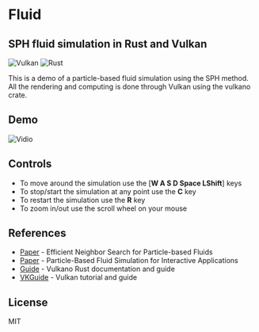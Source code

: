 # Fluid
## SPH fluid simulation in Rust and Vulkan

![Vulkan](https://a11ybadges.com/badge?logo=vulkan) ![Rust](https://a11ybadges.com/badge?logo=rust)


This is a demo of a particle-based fluid simulation using the SPH method. All the rendering and computing is done through Vulkan using the vulkano crate.

## Demo

![Vidio](https://github.com/user-attachments/assets/caa04ef4-c3f9-46fb-a453-2499a5567879)

## Controls

- To move around the simulation use the [**W A S D Space LShift**] keys
- To stop/start the simulation at any point use the **C** key
- To restart the simulation use the **R** key
- To zoom in/out use the scroll wheel on your mouse

## References

- [Paper](https://github.com/genpfault/sph-tutorial/blob/master/papers/Efficient%20Neighbor%20Search%20for%20Particle-based%20Fluids.pdf) - Efficient Neighbor Search for Particle-based Fluids
- [Paper](https://matthias-research.github.io/pages/publications/sca03.pdf) - Particle-Based Fluid Simulation for Interactive Applications
- [Guide](https://vulkano.rs/01-introduction/01-introduction.html) - Vulkano Rust documentation and guide
- [VKGuide](https://vkguide.dev/) - Vulkan tutorial and guide

## License

MIT

